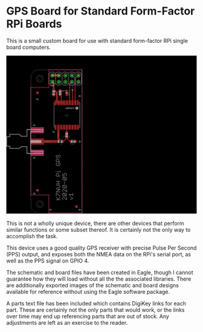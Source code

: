 # GPS Board for Standard Form-Factor RPi Boards
This is a small custom board for use with standard form-factor RPi single board computers.

<img src="https://raw.githubusercontent.com/nigelvh/RPi-GPS/main/Image_Board_V1.0_withoutPours.png">

This is not a wholly unique device, there are other devices that perform similar functions or some subset thereof. It is certainly not the only way to accomplish the task.

This device uses a good quality GPS receiver with precise Pulse Per Second (PPS) output, and exposes both the NMEA data on the RPi's serial port, as well as the PPS signal on GPIO 4.

The schematic and board files have been created in Eagle, though I cannot guarantee how they will load without all the the associated libraries. There are additionally exported images of the schematic and board designs available for reference without using the Eagle software package.

A parts text file has been included which contains DigiKey links for each part. These are certainly not the only parts that would work, or the links over time may end up referencing parts that are out of stock. Any adjustments are left as an exercise to the reader.
